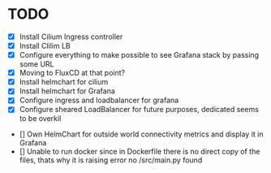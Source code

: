 # TODO
- [x] Install Cilium Ingress controller
- [x] Install Clilim LB
- [x] Configure everything to make possible to see Grafana stack by passing some URL
- [x] Moving to FluxCD at that point?
- [x] Install helmchart for cilium
- [x] Install helmchart for Grafana
- [x] Configure ingress and loadbalancer for grafana 
- [x] Configure sheared LoadBalancer for future purposes, dedicated seems to be overkil
- [] Own HelmChart for outside world connectivity metrics and display it in Grafana
- [] Unable to run docker since in Dockerfile there is no direct copy of the files, thats why it is raising error no /src/main.py found